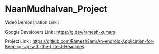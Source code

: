 # NaanMudhalvan_Project


Video Demonstration Link :  

Google Developers Link : https://g.dev/ramesh-kumars

Project Link :  https://github.com/RameshSam/An-Android-Application-for-Keeping-Up-with-the-Latest-Headlines



